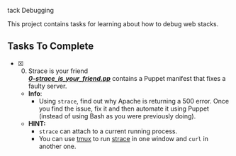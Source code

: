 tack Debugging

This project contains tasks for learning about how to debug web stacks.

## Tasks To Complete

+ [x] 0. Strace is your friend<br/>_**[0-strace_is_your_friend.pp](0-strace_is_your_friend.pp)**_ contains a Puppet manifest that fixes a faulty server.
  + **Info**:
    + Using `strace`, find out why Apache is returning a 500 error. Once you find the issue, fix it and then automate it using Puppet (instead of using Bash as you were previously doing).
  + **HINT:**
    + `strace` can attach to a current running process.
    + You can use [tmux](https://www.hamvocke.com/blog/a-quick-and-easy-guide-to-tmux/) to run [strace](https://strace.io/) in one window and `curl` in another one.
